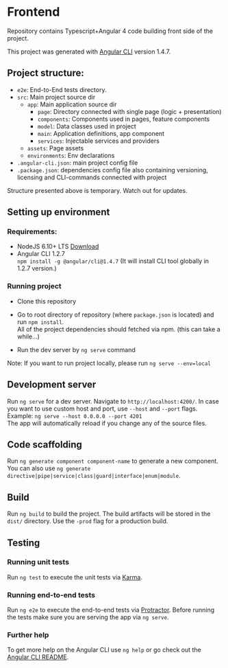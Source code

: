 # Frontend

Repository contains Typescript+Angular 4 code building front side of the project. 

This project was generated with [Angular CLI](https://github.com/angular/angular-cli) version 1.4.7.

## Project structure:

- `e2e`: End-to-End tests directory.
- `src`: Main project source dir
  - `app`: Main application source dir
    - `page`: Directory connected with single page (logic + presentation)
    - `components`: Components used in pages, feature components
    - `model`: Data classes used in project
    - `main`: Application definitions, app component
    - `services`: Injectable services and providers
  - `assets`: Page assets
  - `environments`: Env declarations
- `.angular-cli.json`: main project config file
- `.package.json`: dependencies config file also containing versioning, licensing and CLI-commands connected with project

Structure presented above is temporary. Watch out for updates.


## Setting up environment

### Requirements:

- NodeJS 6.10+ LTS [Download](https://nodejs.org/en/download)
- Angular CLI 1.2.7   
`npm install -g @angular/cli@1.4.7` (It will install CLI tool globally in 1.2.7 version.)

### Running project

- Clone this repository
- Go to root directory of repository (where `package.json` is located) and run `npm install`.  
 All of the project dependencies should fetched via npm. (this can take a while...)

- Run the dev server by `ng serve` command

Note: If you want to run project locally, please run `ng serve --env=local`

## Development server

Run `ng serve` for a dev server. Navigate to `http://localhost:4200/`. In case you want to use custom host and port, use `--host` and `--port` flags.  
Example: `ng serve --host 0.0.0.0 --port 4201`   
The app will automatically reload if you change any of the source files.

## Code scaffolding

Run `ng generate component component-name` to generate a new component. You can also use `ng generate directive|pipe|service|class|guard|interface|enum|module`.

## Build

Run `ng build` to build the project. The build artifacts will be stored in the `dist/` directory. Use the `-prod` flag for a production build.

## Testing

### Running unit tests

Run `ng test` to execute the unit tests via [Karma](https://karma-runner.github.io).

### Running end-to-end tests

Run `ng e2e` to execute the end-to-end tests via [Protractor](http://www.protractortest.org/).
Before running the tests make sure you are serving the app via `ng serve`.

### Further help

To get more help on the Angular CLI use `ng help` or go check out the [Angular CLI README](https://github.com/angular/angular-cli/blob/master/README.md).
